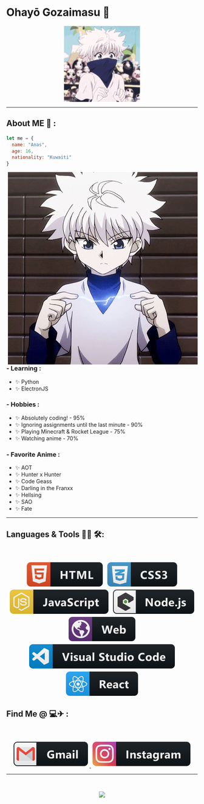 # Ohayō Gozaimasu 👋
<!-- Huge thanks to https://github.com/Xx-Ashutosh-xX for sharing this beautiful temple. -->

<div align="center">
<img hight="200" width="200" alt="GIF" align="center" src="https://github.com/AnasMeshal/AnasMeshal/blob/main/assets/hi.gif?raw=true">
</div>

***

## About ME 💬 :

```javascript
let me = {
  name: "Anas",
  age: 16,
  nationality: "Kuwaiti"
}
```

<img hight="400" width="500" alt="GIF" align="right" src="https://github.com/AnasMeshal/AnasMeshal/blob/main/assets/me.gif?raw=true">

### - Learning :
- ✨ Python
- ✨ ElectronJS

### - Hobbies : 
- ✨ Absolutely coding! - 95%
- ✨ Ignoring assignments until the last minute - 90%
- ✨ Playing Minecraft & Rocket League - 75%
- ✨ Watching anime - 70%

### - Favorite Anime : 
- ✨ AOT
- ✨ Hunter x Hunter
- ✨ Code Geass
- ✨ Darling in the Franxx
- ✨ Hellsing
- ✨ SAO
- ✨ Fate

***

## Languages & Tools 👨‍💻 🛠:
</br>

<p align="center">

<!-- For more icons please follow  https://github.com/MikeCodesDotNET/ColoredBadges -->
<img src="https://raw.githubusercontent.com/AnasMeshal/AnasMeshal/a3e73d663f9b5ed8bf2154b12c05b4cc219ab982/assets/icon/html.svg" alt="html" style="vertical-align:top; margin:4px">
<img src="https://raw.githubusercontent.com/AnasMeshal/AnasMeshal/a3e73d663f9b5ed8bf2154b12c05b4cc219ab982/assets/icon/css3.svg" alt="css3"  style="vertical-align:top; margin:4px">
<img src="https://raw.githubusercontent.com/AnasMeshal/AnasMeshal/a3e73d663f9b5ed8bf2154b12c05b4cc219ab982/assets/icon/js.svg" alt="javascript" style="vertical-align:top; margin:4px">
<img src="https://raw.githubusercontent.com/AnasMeshal/AnasMeshal/a3e73d663f9b5ed8bf2154b12c05b4cc219ab982/assets/icon/nodejs_larger.svg" alt="node" style="vertical-align:top; margin:4px">
<img src="https://raw.githubusercontent.com/AnasMeshal/AnasMeshal/a3e73d663f9b5ed8bf2154b12c05b4cc219ab982/assets/icon/web.svg" alt="web" style="vertical-align:top; margin:4px">
<img src="https://raw.githubusercontent.com/AnasMeshal/AnasMeshal/a3e73d663f9b5ed8bf2154b12c05b4cc219ab982/assets/icon/visualstudio_code.svg" alt="visualstudio_code" style="vertical-align:top; margin:4px">
<img src="https://raw.githubusercontent.com/AnasMeshal/AnasMeshal/a3e73d663f9b5ed8bf2154b12c05b4cc219ab982/assets/icon/react.svg" alt="react" style="vertical-align:top; margin:4px">
</br>
</p>


## Find Me @ 💻✈ : 
</br>

<p align="center">

<a href = "mailto: fire-ball-kwt@hotmail.com" target="_blank" >
  <img src="https://raw.githubusercontent.com/AnasMeshal/AnasMeshal/a3e73d663f9b5ed8bf2154b12c05b4cc219ab982/assets/icon/gmail.svg" alt="gmail" style="vertical-align:top;       margin:4px">
</a>
<a href="https://www.instagram.com/a.marzou8/?hl=en" target="_blank" >
  <img src="https://raw.githubusercontent.com/AnasMeshal/AnasMeshal/a3e73d663f9b5ed8bf2154b12c05b4cc219ab982/assets/icon/instagram.svg" alt="instagram"  style="vertical-       align:top; margin:4px">
</a>
</br>
</p>

--- 
</br>

<p align="center" >  
  <a href="https://github.com/anuraghazra/github-readme-stats"> 
<img  src="https://github-readme-stats.vercel.app/api?username=Xx-Ashutosh-xX&&show_icons=true&theme=radical"/>
  </a>
  </p>
 
